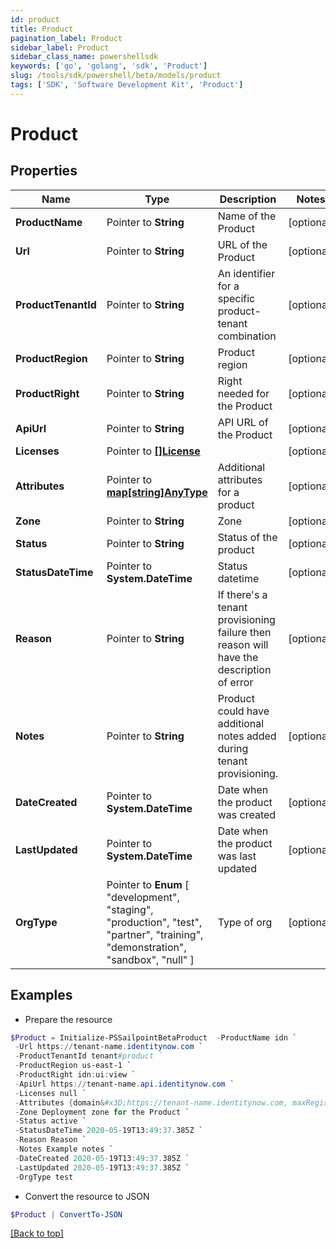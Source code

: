 ```yaml
---
id: product
title: Product
pagination_label: Product
sidebar_label: Product
sidebar_class_name: powershellsdk
keywords: ['go', 'golang', 'sdk', 'Product'] 
slug: /tools/sdk/powershell/beta/models/product
tags: ['SDK', 'Software Development Kit', 'Product']
---
```



# Product

## Properties

Name | Type | Description | Notes
------------ | ------------- | ------------- | -------------
**ProductName** |  Pointer to **String** | Name of the Product | [optional] 
**Url** |  Pointer to **String** | URL of the Product | [optional] 
**ProductTenantId** |  Pointer to **String** | An identifier for a specific product-tenant combination | [optional] 
**ProductRegion** |  Pointer to **String** | Product region | [optional] 
**ProductRight** |  Pointer to **String** | Right needed for the Product | [optional] 
**ApiUrl** |  Pointer to **String** | API URL of the Product | [optional] 
**Licenses** |  Pointer to [**[]License**](license) |  | [optional] 
**Attributes** |  Pointer to [**map[string]AnyType**](any-type) | Additional attributes for a product | [optional] 
**Zone** |  Pointer to **String** | Zone | [optional] 
**Status** |  Pointer to **String** | Status of the product | [optional] 
**StatusDateTime** |  Pointer to **System.DateTime** | Status datetime | [optional] 
**Reason** |  Pointer to **String** | If there&#39;s a tenant provisioning failure then reason will have the description of error | [optional] 
**Notes** |  Pointer to **String** | Product could have additional notes added during tenant provisioning. | [optional] 
**DateCreated** |  Pointer to **System.DateTime** | Date when the product was created | [optional] 
**LastUpdated** |  Pointer to **System.DateTime** | Date when the product was last updated | [optional] 
**OrgType** |  Pointer to  **Enum** [  "development",    "staging",    "production",    "test",    "partner",    "training",    "demonstration",    "sandbox",    "null" ] | Type of org | [optional] 

## Examples

- Prepare the resource
```powershell
$Product = Initialize-PSSailpointBetaProduct  -ProductName idn `
 -Url https://tenant-name.identitynow.com `
 -ProductTenantId tenant#product `
 -ProductRegion us-east-1 `
 -ProductRight idn:ui:view `
 -ApiUrl https://tenant-name.api.identitynow.com `
 -Licenses null `
 -Attributes {domain&#x3D;https://tenant-name.identitynow.com, maxRegisteredUsers&#x3D;250} `
 -Zone Deployment zone for the Product `
 -Status active `
 -StatusDateTime 2020-05-19T13:49:37.385Z `
 -Reason Reason `
 -Notes Example notes `
 -DateCreated 2020-05-19T13:49:37.385Z `
 -LastUpdated 2020-05-19T13:49:37.385Z `
 -OrgType test
```

- Convert the resource to JSON
```powershell
$Product | ConvertTo-JSON
```


[[Back to top]](#) 

